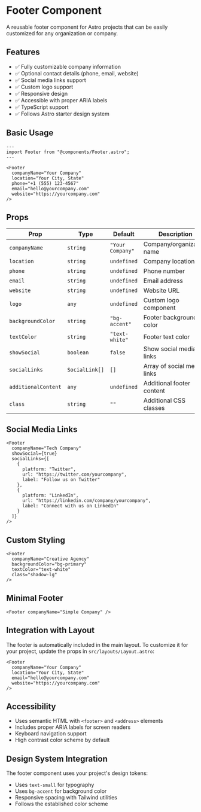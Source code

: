 # Footer Component

A reusable footer component for Astro projects that can be easily customized for any organization or company.

## Features

- ✅ Fully customizable company information
- ✅ Optional contact details (phone, email, website)
- ✅ Social media links support
- ✅ Custom logo support
- ✅ Responsive design
- ✅ Accessible with proper ARIA labels
- ✅ TypeScript support
- ✅ Follows Astro starter design system

## Basic Usage

```astro
---
import Footer from "@components/Footer.astro";
---

<Footer
  companyName="Your Company"
  location="Your City, State"
  phone="+1 (555) 123-4567"
  email="hello@yourcompany.com"
  website="https://yourcompany.com"
/>
```

## Props

| Prop                | Type           | Default          | Description                 |
| ------------------- | -------------- | ---------------- | --------------------------- |
| `companyName`       | `string`       | `"Your Company"` | Company/organization name   |
| `location`          | `string`       | `undefined`      | Company location            |
| `phone`             | `string`       | `undefined`      | Phone number                |
| `email`             | `string`       | `undefined`      | Email address               |
| `website`           | `string`       | `undefined`      | Website URL                 |
| `logo`              | `any`          | `undefined`      | Custom logo component       |
| `backgroundColor`   | `string`       | `"bg-accent"`    | Footer background color     |
| `textColor`         | `string`       | `"text-white"`   | Footer text color           |
| `showSocial`        | `boolean`      | `false`          | Show social media links     |
| `socialLinks`       | `SocialLink[]` | `[]`             | Array of social media links |
| `additionalContent` | `any`          | `undefined`      | Additional footer content   |
| `class`             | `string`       | `""`             | Additional CSS classes      |

## Social Media Links

```astro
<Footer
  companyName="Tech Company"
  showSocial={true}
  socialLinks={[
    {
      platform: "Twitter",
      url: "https://twitter.com/yourcompany",
      label: "Follow us on Twitter"
    },
    {
      platform: "LinkedIn",
      url: "https://linkedin.com/company/yourcompany",
      label: "Connect with us on LinkedIn"
    }
  ]}
/>
```

## Custom Styling

```astro
<Footer
  companyName="Creative Agency"
  backgroundColor="bg-primary"
  textColor="text-white"
  class="shadow-lg"
/>
```

## Minimal Footer

```astro
<Footer companyName="Simple Company" />
```

## Integration with Layout

The footer is automatically included in the main layout. To customize it for your project, update the props in `src/layouts/Layout.astro`:

```astro
<Footer
  companyName="Your Company"
  location="Your City, State"
  email="hello@yourcompany.com"
  website="https://yourcompany.com"
/>
```

## Accessibility

- Uses semantic HTML with `<footer>` and `<address>` elements
- Includes proper ARIA labels for screen readers
- Keyboard navigation support
- High contrast color scheme by default

## Design System Integration

The footer component uses your project's design tokens:

- Uses `text-small` for typography
- Uses `bg-accent` for background color
- Responsive spacing with Tailwind utilities
- Follows the established color scheme
